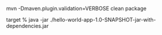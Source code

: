  mvn -Dmaven.plugin.validation=VERBOSE clean package 

 target % java -jar ./hello-world-app-1.0-SNAPSHOT-jar-with-dependencies.jar